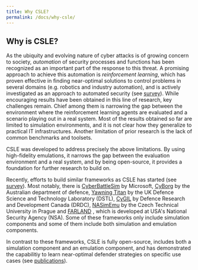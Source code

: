 ```yaml
---
title: Why CSLE?
permalink: /docs/why-csle/
---
```


## Why is CSLE?

As the ubiquity and evolving nature of cyber attacks is of growing concern to society, 
*automation* of security processes and functions has been recognized as an important 
part of the response to this threat. A promising approach to achieve this automation is 
*reinforcement learning*, which has proven effective in finding near-optimal solutions 
to control problems in several domains 
(e.g. robotics and industry automation), and is actively investigated as an approach 
to automated security (see <a href="https://github.com/Limmen/awesome-rl-for-cybersecurity">survey</a>). 
While encouraging results have been obtained in this line of research, key challenges remain. 
Chief among them is narrowing the gap between the environment where the reinforcement learning agents 
are evaluated and a scenario playing out in a real system. Most of the results obtained so far 
are limited to simulation environments, and it is not clear how they generalize to 
practical IT infrastructures. Another limitation of prior research is the lack of 
common benchmarks and toolsets.

CSLE was developed to address precisely the above limitations. By using high-fidelity emulations, 
it narrows the gap between the evaluation environment and a real system, 
and by being open-source, it provides a foundation for further research to build on.

Recently, efforts to build similar frameworks as CSLE has started (see
<a href="https://github.com/Limmen/awesome-rl-for-cybersecurity">survey</a>). Most notably, there is
<a href="https://github.com/microsoft/CyberBattleSim">CyberBattleSim</a> by Microsoft,
<a href="https://github.com/cage-challenge/CybORG">CyBorg</a> by
the Australian department of defence, <a href="https://github.com/dstl/YAWNING-TITAN">Yawning Titan</a> by
the UK Defence Science and Technology Laboratory (DSTL), <a href="https://arxiv.org/abs/2109.03331">CyGIL</a> by
Defence Research and Development Canada (DRDC), <a href="https://arxiv.org/pdf/2305.17246.pdf">NASimEmu</a>
by the Czech Technical University in Prague and <a href="https://arxiv.org/pdf/2103.07583.pdf">FARLAND</a>
, which is developed at USA's National Security Agency (NSA). Some of these frameworks only include
simulation components and some of them include both simulation and emulation components.

In contrast to these frameworks, CSLE is fully open-source, 
includes both a simulation component and an emulation component,
and has demonstrated the capabilitiy to learn near-optimal defender strategies on specific use cases 
(see <a href="publications">publications</a>).

  





